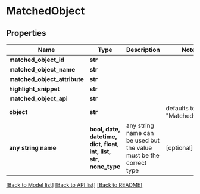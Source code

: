 # MatchedObject


## Properties
Name | Type | Description | Notes
------------ | ------------- | ------------- | -------------
**matched_object_id** | **str** |  | 
**matched_object_name** | **str** |  | 
**matched_object_attribute** | **str** |  | 
**highlight_snippet** | **str** |  | 
**matched_object_api** | **str** |  | 
**object** | **str** |  | defaults to "MatchedObject"
**any string name** | **bool, date, datetime, dict, float, int, list, str, none_type** | any string name can be used but the value must be the correct type | [optional]

[[Back to Model list]](../README.md#documentation-for-models) [[Back to API list]](../README.md#documentation-for-api-endpoints) [[Back to README]](../README.md)


